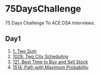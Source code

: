 # 75DaysChallenge
75 Days Challenge To ACE DSA Interviews.

## Day1
1. [1. Two Sum](https://github.com/akashanup/75DaysChallenge/tree/main/1.TwoSum)
2. [1029. Two City Scheduling](https://github.com/akashanup/75DaysChallenge/tree/main/1029.TwoCityScheduling)
3. [121. Best Time to Buy and Sell Stock](https://github.com/akashanup/75DaysChallenge/tree/main/121.BestTimeToBuyAndSellStock)
4. [1514. Path with Maximum Probability](https://github.com/akashanup/75DaysChallenge/tree/main/1514.PathWithMaximumProbability)
